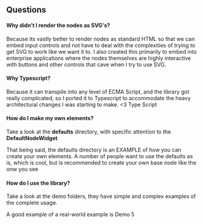 ## Questions

#### Why didn’t I render the nodes as SVG's?

Because its vastly better to render nodes as standard HTML so that we can embed input controls and not have
to deal with the complexities of trying to get SVG to work like we want it to. I also created this primarily to embed into
enterprise applications where the nodes themselves are highly interactive with buttons and other controls that cave when I try to use SVG.

#### Why Typescript?

Because it can transpile into any level of ECMA Script, and the library got really complicated, so I ported it to Typescript
to accommodate the heavy architectural changes I was starting to make. <3 Type Script

#### How do I make my own elements?

Take a look at the __defaults__ directory, with specific attention to the __DefaultNodeWidget__

That being said, the defaults directory is an EXAMPLE of how you can create your own elements. A number of people want to use the defaults as is, which is cool, but is recommended to create your own base node like the onw you see

#### How do I use the library?

Take a look at the demo folders, they have simple and complex examples of the complete usage.

A good example of a real-world example is Demo 5
